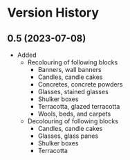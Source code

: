 # Version History
## 0.5 (2023-07-08)
* Added
  * Recolouring of following blocks
    * Banners, wall banners
    * Candles, candle cakes
    * Concretes, concrete powders
    * Glasses, stained glasses
    * Shulker boxes
    * Terracotta, glazed terracotta
    * Wools, beds, and carpets
  * Decolouring of following blocks
    * Candles, candle cakes
    * Glasses, glass panes
    * Shulker boxes
    * Terracotta
